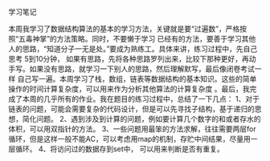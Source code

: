 ﻿学习笔记

本周我学习了数据结构算法的基本的学习方法，关键就是要“过遍数”，严格按照“五毒神掌”的方法策略。同时，不要懒于学习
已经有的方法，要善于学习其他人的思路，“知道分子一无是处。”要成为熟练工。具体来讲，练习过程中，先自己思考 5到10分钟，
如果有思路，先将各种思路罗列出来，比较下那种更好，再动手写。如果没有思路，就学习一下别人的思路，然后理解默写，最后像闭卷考试一样
自己写一遍。本周学习了栈，数组，链表等数据结构的基本知识。这些的简单操作的时间计算复杂度，可以用来作为分析其他算法的计算复杂度
。最后，我完成了本周的几乎所有的作业。我在题目的练习过程中，总结了一下几点：
1、对于链表的问题，可能会需要复杂的代码设计，但是可以先寻找子结构，基于递归的思想，简化问题。
2、遇到涉及到计算的问题，例如要计算几个数字的和或者存水的体积，可以用双指针的方法。
3、一些问题用最笨的方法求解，往往需要两层for循环，但是这样一般不能AC，可以考虑用map的机制，存贮中间结果，尽量用一层循环。
4、将访问过的数据存到set中， 可以用来判断是否有重复。

















